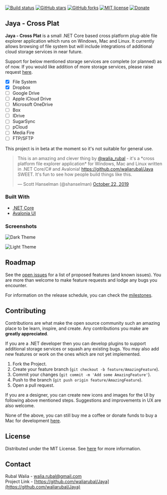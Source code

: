 [![Build status](https://ci.appveyor.com/api/projects/status/467yhb1fia401wai?svg=true)](https://ci.appveyor.com/project/waliarubal/jaya)
[![GitHub stars](https://img.shields.io/github/stars/waliarubal/Jaya)](https://github.com/waliarubal/Jaya/stargazers)
[![GitHub forks](https://img.shields.io/github/forks/waliarubal/Jaya)](https://github.com/waliarubal/Jaya/network)
[![MIT license](https://img.shields.io/github/license/waliarubal/Jaya)](https://raw.githubusercontent.com/waliarubal/Jaya/master/LICENSE)
[![Donate](https://img.shields.io/badge/Donate-PayPal-green.svg)](https://www.paypal.com/cgi-bin/webscr?cmd=_s-xclick&hosted_button_id=DEXCFJ6R48SR2)

## Jaya - Cross Plat

**Jaya - Cross Plat** is a small .NET Core based cross platform plug-able file explorer application which runs on Windows, Mac and Linux. It currently allows browsing of file system but will include integrations of additional cloud storage services in near future.

Support for below mentioned storage services are complete (or planned) as of now. If you would like addition of more storage services, please raise request [here](https://github.com/waliarubal/Jaya/issues).
- [x] File System
- [x] Dropbox
- [ ] Google Drive
- [ ] Apple iCloud Drive
- [ ] Microsoft OneDrive
- [ ] Box
- [ ] IDrive
- [ ] SugarSync
- [ ] pCloud
- [ ] Media Fire
- [ ] FTP/SFTP

This project is in beta at the moment so it's not suitable for general use.

<blockquote class="twitter-tweet">
<p lang="en" dir="ltr">This is an amazing and clever thing by <a href="https://twitter.com/walia_rubal?ref_src=twsrc%5Etfw">@walia_rubal</a> - it&#39;s a *cross platform file explorer application* for Windows, Mac and Linux written in .NET Core/C# and Avalonia! <a href="https://github.com/waliarubal/Jaya">https://github.com/waliarubal/Jaya</a> SWEET. It&#39;s fun to see how people build things like this.</p>
&mdash; Scott Hanselman (@shanselman) <a href="https://twitter.com/shanselman/status/1186681229480906753?ref_src=twsrc%5Etfw">October 22, 2019</a>
</blockquote>

### Built With
* [.NET Core](https://github.com/dotnet/core)
* [Avalonia UI](https://avaloniaui.net/)

### Screenshots

![Dark Theme](https://raw.githubusercontent.com/waliarubal/Jaya/master/Screenshots/00.png)

![Light Theme](https://raw.githubusercontent.com/waliarubal/Jaya/master/Screenshots/01.png)

## Roadmap

See the [open issues](https://github.com/waliarubal/Jaya/issues) for a list of proposed features (and known issues). You are more than welcome to make feature requests and lodge any bugs you encounter. 

For information on the release schedule, you can check the [milestones](https://github.com/waliarubal/Jaya/milestones).

## Contributing

Contributions are what make the open source community such an amazing place to be learn, inspire, and create. Any contributions you make are **greatly appreciated**.

If you are a .NET developer then you can develop plugins to support additional storage services or squash any existing bugs. You may also add new features or work on the ones which are not yet implemented.

1. Fork the Project.
2. Create your feature branch (`git checkout -b feature/AmazingFeature`).
3. Commit your changes (`git commit -m 'Add some AmazingFeature'`).
4. Push to the branch (`git push origin feature/AmazingFeature`).
5. Open a pull request.

If you are a designer, you can create new icons and images for the UI by following above mentioned steps. Suggestions and improvements in UX are also welcome.

None of the above, you can still buy me a coffee or donate funds to buy a Mac for development [here](https://www.paypal.com/cgi-bin/webscr?cmd=_s-xclick&hosted_button_id=DEXCFJ6R48SR2).

## License

Distributed under the MIT License. See [here](https://raw.githubusercontent.com/waliarubal/Jaya/master/LICENSE) for more information.

## Contact

Rubal Walia - walia.rubal@gmail.com  
Project Link - [https://github.com/waliarubal/Jaya](https://github.com/waliarubal/Jaya)

